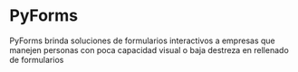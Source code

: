 # PyForms
PyForms brinda soluciones de formularios interactivos a empresas que manejen personas con poca capacidad visual o baja destreza en rellenado de formularios 
